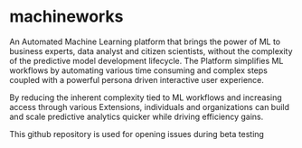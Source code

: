 # machineworks
An Automated Machine Learning platform that brings the power of ML to business experts, data analyst and citizen scientists, without the complexity of the predictive model development lifecycle. The Platform simplifies ML workflows by automating various time consuming and complex steps coupled with a powerful persona driven interactive user experience.

By reducing the inherent complexity tied to ML workflows and increasing access through various Extensions, individuals and organizations can build and scale predictive analytics quicker while driving efficiency gains.

This github repository is used for opening issues during beta testing
